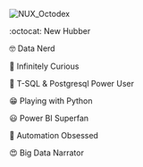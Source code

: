 ![NUX_Octodex](https://user-images.githubusercontent.com/50789791/157729012-0035ff4e-74cf-4996-8617-9cb28ec4daa0.gif)

:octocat: New Hubber

🤓 Data Nerd

🧐 Infinitely Curious

🤩 T-SQL & Postgresql Power User

😁 Playing with Python

😃 Power BI Superfan

🤖 Automation Obsessed

😍 Big Data Narrator


